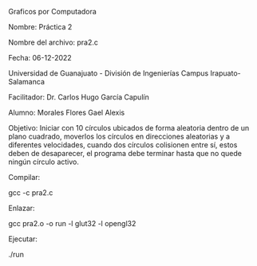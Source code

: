 Graficos por Computadora

Nombre: Práctica 2

Nombre del archivo: pra2.c

Fecha: 06-12-2022

Universidad de Guanajuato - División de Ingenierías Campus Irapuato-Salamanca

Facilitador: Dr. Carlos Hugo García Capulín

Alumno: Morales Flores Gael Alexis 

Objetivo: Iniciar con 10 círculos ubicados de forma aleatoria dentro de un plano cuadrado, moverlos los círculos en direcciones aleatorias y a diferentes velocidades, cuando dos círculos colisionen entre sí, estos deben de desaparecer, el programa debe terminar hasta que no quede ningún círculo activo.

Compilar:

gcc -c pra2.c

Enlazar:

gcc pra2.o -o run -l glut32 -l opengl32

Ejecutar:

./run
